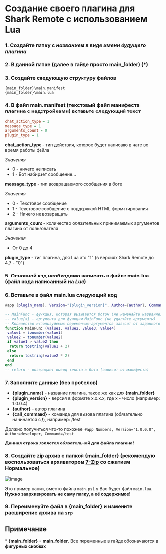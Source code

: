 # Создание своего плагина для Shark Remote с использованием Lua

### 1. Создайте папку с *названием в виде имени будущего плагина*

### 2. В данной папке (далее в гайде просто **main_folder**) (\*)

### 3. Создайте следующую структуру файлов

 ```
{main_folder}\main.manifest
{main_folder}\main.lua
```

### 4. В файл **main.manifest** (текстовый файл манифеста плагина с надстройками) вставьте следующий текст

```ini
chat_action_type = 1
message_type = 1
arguments_count = 0
plugin_type = 1
```

**chat_action_type** - тип действия, которое будет написано в чате во время работы файла

*Значения*

- 0 - ничего не писать
- 1 - Бот набирает сообщение...

 **message_type** - тип возвращаемого сообщения в боте

*Значения*

- 0 - Текстовое сообщение
- 1 - Текстовое сообщение с поддержкой HTML форматирования
- 2 - Ничего не возвращать

 **arguments_count** - количество обязательных принимаемых аргументов плагина от пользователя

*Значения*

- От 0 до 4

 **plugin_type** - тип плагина, для Lua это "1" (в версиях Shark Remote до 4.7 - "0")

### 5. Основной код необходимо написать в файле **main.lua** (файл кода написанный на *Lua*)

### 6. Вставьте в файл **main.lua** следующий код

```lua
#app {plugin_name}, Version="{plugin_version}", Author={author}, Command={call_command}

-- MainFunc - функция, которая вызывается ботом (не изменяйте название)
-- value[x] - аргументы для функции MainFunc (не удаляйте аргументы)
-- Количество используйемых переменных-аргументов зависит от заданного количества аргументов из манифесте
function MainFunc (value1, value2, value3, value4)
 value1 = tonumber(value1)
 value2 = tonumber(value2)
 if value1 > value2 then
  return tostring(value1 + 2)
 else
  return tostring(value2 * 2)
 end
end
-- return - возвращает вывод текста в бота (зависит от манифеста)
```

### 7. Заполните данные (без пробелов)

- **{plugin_name}** - название плагина, такое же как для **{main_folder}**
- **{plugin_version}** - версия в формате x.x.x.x, где x - число (например: 1.0.0.4)
- **{author}** - автор плагина
- **{call_command}** - команда для вызова плагина (обязательно начинается с **/**), например: /test

Должно получиться что-то похожее: ```#app Numbers, Version="1.0.0.0", Author=developer, Command=/test```

**Данная строка является обязательной для файла плагина!**

### 8. Создайте zip архив с папкой **{main_folder}** (рекомендую воспользоваться архиватором [7-Zip](https://www.7-zip.org/) со сжатием **Нормальное**)

![image](https://user-images.githubusercontent.com/51060911/191972666-a2732f62-6bf0-4ff8-9e4c-eeaee52e6f08.png)

Это пример папки, вместо файла `main.ps1` у Вас будет файл `main.lua`. **Нужно заархивировать не саму папку, а её содержимое!**

### 9. Переименуйте файл в **{main_folder}** и измените расширение архива на ```srp```

## Примечание

\* **{main_folder}** = **main_folder**. Все переменные в гайде обозначаются в **фигурных скобках**
